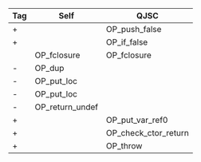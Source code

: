 | Tag | Self | QJSC |
|---|---|---|
| + |  | OP_push_false |
| + |  | OP_if_false |
|   | OP_fclosure | OP_fclosure |
| - | OP_dup |  |
| - | OP_put_loc |  |
| - | OP_put_loc |  |
| - | OP_return_undef |  |
| + |  | OP_put_var_ref0 |
| + |  | OP_check_ctor_return |
| + |  | OP_throw |

